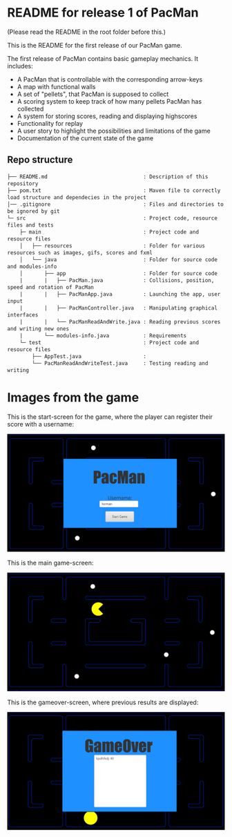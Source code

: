 # README for release 1 of PacMan

(Please read the README in the root folder before this.)

This is the README for the first release of our PacMan game.

The first release of PacMan contains basic gameplay mechanics. It includes: 
- A PacMan that is controllable with the corresponding arrow-keys
- A map with functional walls
- A set of "pellets", that PacMan is supposed to collect
- A scoring system to keep track of how many pellets PacMan has collected
- A system for storing scores, reading and displaying highscores
- Functionality for replay
- A user story to highlight the possibilities and limitations of the game
- Documentation of the current state of the game

## Repo structure
```
├── README.md                               : Description of this repository
├── pom.txt                                 : Maven file to correctly load structure and dependecies in the project
│── .gitignore                              : Files and directories to be ignored by git
└─ src                                      : Project code, resource files and tests
    ├─ main                                 : Project code and resource files
    │   ├── resources                       : Folder for various resources such as images, gifs, scores and fxml
    │   └── java                            : Folder for source code and modules-info
    │       ├── app                         : Folder for source code
    |       |   ├── PacMan.java             : Collisions, position, speed and rotation of PacMan
    |       |   ├── PacManApp.java          : Launching the app, user input
    |       |   ├── PacManController.java   : Manipulating graphical interfaces
    |       |   └── PacManReadAndWrite.java : Reading previous scores and writing new ones
    |       └── modules-info.java           : Requirements
    └─ test                                 : Project code and resource files
        ├── AppTest.java                    : 
        └── PacManReadAndWriteTest.java     : Testing reading and writing
```

# Images from the game

This is the start-screen for the game, where the player can register their score with a username:

![Startscreen](src/main/resources/README-Images/startScreen.png)

This is the main game-screen:

![Gamescreen](src/main/resources/README-Images/gameScreen.png)

This is the gameover-screen, where previous results are displayed:

![GameoverScreen](src/main/resources/README-Images/gameoverScreen.png)